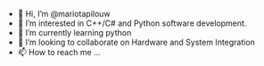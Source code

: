 - 👋 Hi, I’m @mariotapilouw
- 👀 I’m interested in C++/C# and Python software development. 
- 🌱 I’m currently learning python
- 💞️ I’m looking to collaborate on Hardware and System Integration 
- 📫 How to reach me ...

<!---
mariotapilouw/mariotapilouw is a ✨ special ✨ repository because its `README.md` (this file) appears on your GitHub profile.
You can click the Preview link to take a look at your changes.
--->
